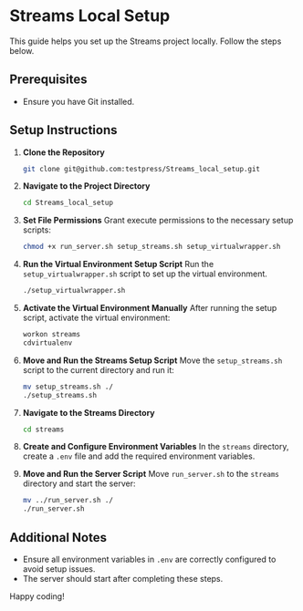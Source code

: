 
# Streams Local Setup

This guide helps you set up the Streams project locally. Follow the steps below.

## Prerequisites
- Ensure you have Git installed.

## Setup Instructions

1. **Clone the Repository**
   ```bash
   git clone git@github.com:testpress/Streams_local_setup.git
   ```
2. **Navigate to the Project Directory**
   ```bash
   cd Streams_local_setup
   ```

3. **Set File Permissions**
   Grant execute permissions to the necessary setup scripts:
   ```bash
   chmod +x run_server.sh setup_streams.sh setup_virtualwrapper.sh
   ```

4. **Run the Virtual Environment Setup Script**
   Run the `setup_virtualwrapper.sh` script to set up the virtual environment.
   ```bash
   ./setup_virtualwrapper.sh
   ```

5. **Activate the Virtual Environment Manually**
   After running the setup script, activate the virtual environment:
   ```bash
   workon streams
   cdvirtualenv
   ```

6. **Move and Run the Streams Setup Script**
   Move the `setup_streams.sh` script to the current directory and run it:
   ```bash
   mv setup_streams.sh ./
   ./setup_streams.sh
   ```

7. **Navigate to the Streams Directory**
   ```bash
   cd streams
   ```

8. **Create and Configure Environment Variables**
   In the `streams` directory, create a `.env` file and add the required environment variables.

9. **Move and Run the Server Script**
   Move `run_server.sh` to the `streams` directory and start the server:
   ```bash
   mv ../run_server.sh ./
   ./run_server.sh
   ```

## Additional Notes
- Ensure all environment variables in `.env` are correctly configured to avoid setup issues.
- The server should start after completing these steps.

Happy coding!
```
